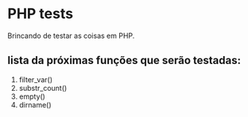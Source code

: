 # PHP tests

Brincando de testar as coisas em PHP.


## lista da próximas funções que serão testadas:

1. filter_var()
2. substr_count()
3. empty()
4. dirname()